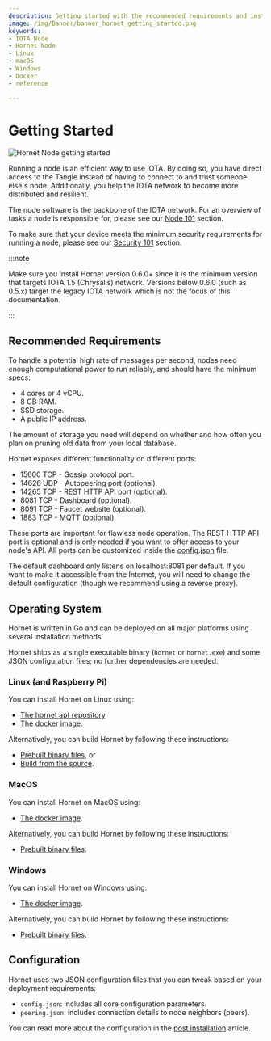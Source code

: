 ```yaml
---
description: Getting started with the recommended requirements and installation links for Linux, macOS, and Windows.
image: /img/Banner/banner_hornet_getting_started.png
keywords:
- IOTA Node
- Hornet Node
- Linux
- macOS
- Windows
- Docker
- reference

---
```



# Getting Started

![Hornet Node getting started](/img/Banner/banner_hornet_getting_started.png)

Running a node is an efficient way to use IOTA. By doing so, you have direct access to the Tangle instead of having to
connect to and trust someone else's node. Additionally, you help the IOTA network to become more distributed and resilient.

The node software is the backbone of the IOTA network. For an overview of tasks a node is responsible for, please
see our [Node 101](../key_concepts/nodes_101.md) section.

To make sure that your device meets the minimum security requirements for running a node, please
see our [Security 101](../key_concepts/security_101.md) section.

:::note

Make sure you install Hornet version 0.6.0+ since it is the minimum version that targets IOTA 1.5 (Chrysalis) network.
Versions below 0.6.0 (such as 0.5.x) target the legacy IOTA network which is not the focus of this documentation.

:::

## Recommended Requirements

To handle a potential high rate of messages per second, nodes need enough computational power to run reliably, and
should have the minimum specs:

- 4 cores or 4 vCPU.
- 8 GB RAM.
- SSD storage.
- A public IP address.

The amount of storage you need will depend on whether and how often you plan on pruning old data from your local
database.

Hornet exposes different functionality on different ports:

- 15600 TCP - Gossip protocol port.
- 14626 UDP - Autopeering port (optional).
- 14265 TCP - REST HTTP API port (optional).
- 8081 TCP - Dashboard (optional).
- 8091 TCP - Faucet website (optional).
- 1883 TCP - MQTT (optional).

These ports are important for flawless node operation. The REST HTTP API port is optional and is only needed if
you want to offer access to your node's API. All ports can be customized inside
the [config.json](../how_tos/post_installation.md) file.

The default dashboard only listens on localhost:8081 per default. If you want to make it accessible from
the Internet, you will need to change the default configuration (though we recommend using a reverse proxy).

## Operating System

Hornet is written in Go and can be deployed on all major platforms using several installation methods.

Hornet ships as a single executable binary (`hornet` or `hornet.exe`) and some JSON configuration files; no further dependencies are needed.

### Linux (and Raspberry Pi)

You can install Hornet on Linux using:

- [The hornet apt repository](../how_tos/hornet_apt_repository.md).
- [The docker image](../how_tos/using_docker.md).

Alternatively, you can build Hornet by following these instructions:

- [Prebuilt binary files](../how_tos/hornet_apt_repository.md#pre-built-binaries), or
- [Build from the source](../how_tos/hornet_apt_repository.md#build-from-source).

### MacOS

You can install Hornet on MacOS using:

- [The docker image](../how_tos/using_docker.md).

Alternatively, you can build Hornet by following these instructions:

- [Prebuilt binary files](../how_tos/using_docker.md#starting-an-existing-hornet).

### Windows

You can install Hornet on Windows using:

- [The docker image](../how_tos/using_docker.md).

Alternatively, you can build Hornet by following these instructions:

- [Prebuilt binary files](../how_tos/hornet_apt_repository.md#pre-built-binaries).

## Configuration

Hornet uses two JSON configuration files that you can tweak based on your deployment requirements:

- `config.json`: includes all core configuration parameters.
- `peering.json`: includes connection details to node neighbors (peers).

You can read more about the configuration in the [post installation](../how_tos/post_installation.md)
article.

